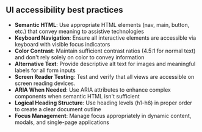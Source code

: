## UI accessibility best practices

- **Semantic HTML**: Use appropriate HTML elements (nav, main, button, etc.) that convey meaning to
  assistive technologies
- **Keyboard Navigation**: Ensure all interactive elements are accessible via keyboard with visible
  focus indicators
- **Color Contrast**: Maintain sufficient contrast ratios (4.5:1 for normal text) and don't rely
  solely on color to convey information
- **Alternative Text**: Provide descriptive alt text for images and meaningful labels for all form
  inputs
- **Screen Reader Testing**: Test and verify that all views are accessible on screen reading
  devices.
- **ARIA When Needed**: Use ARIA attributes to enhance complex components when semantic HTML isn't
  sufficient
- **Logical Heading Structure**: Use heading levels (h1-h6) in proper order to create a clear
  document outline
- **Focus Management**: Manage focus appropriately in dynamic content, modals, and single-page
  applications
